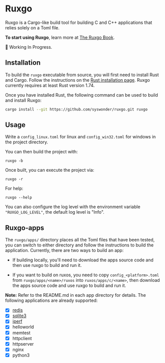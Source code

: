# Ruxgo

Ruxgo is a Cargo-like build tool for building C and C++ applications that relies solely on a Toml file. 

**To start using Ruxgo**, learn more at [The Ruxgo Book](https://ruxgo.syswonder.org/).

🚧 Working In Progress. 

## Installation

To build the `ruxgo` executable from source, you will first need to install Rust and Cargo. Follow the instructions on the [Rust installation page](https://www.rust-lang.org/tools/install). Ruxgo currently requires at least Rust version 1.74.

Once you have installed Rust, the following command can be used to build and install Ruxgo:

```sh
cargo install --git https://github.com/syswonder/ruxgo.git ruxgo
```

## Usage

Write a `config_linux.toml` for linux and `config_win32.toml` for windows in the project directory.

You can then build the project with:
```console
ruxgo -b
```

Once built, you can execute the project via:
```console
ruxgo -r
```

For help:
```console
ruxgo --help
```

You can also configure the log level with the environment variable `"RUXGO_LOG_LEVEL"`, the default log level is "Info".

## Ruxgo-apps

The `ruxgo/apps/` directory places all the Toml files that have been tested, you can switch to either directory and follow the instructions to build the application. Currently, there are two ways to build an app:

- If building locally, you'll need to download the apps source code and then use ruxgo to build and run it.

- If you want to build on ruxos, you need to copy `config_<platform>.toml` from `ruxgo/apps/<name>/ruxos` into `ruxos/apps/c/<name>`, then download the apps source code and use ruxgo to build and run it.

**Note:** Refer to the README.md in each app directory for details. The following applications are already supported:

* [x] [redis](apps/redis)
* [x] [sqlite3](apps/sqlite3)
* [x] [iperf](apps/iperf)
* [x] helloworld
* [x] memtest
* [x] httpclient
* [x] httpserver
* [x] nginx
* [x] python3
